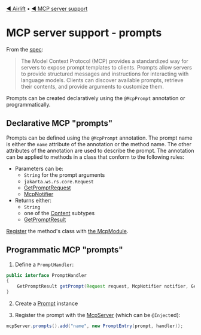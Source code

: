[◀︎ Airlift](../README.md) • [◀︎ MCP server support](../README.md)

# MCP server support - prompts

From the [spec](https://modelcontextprotocol.io/specification/2025-06-18/server/prompts):

> The Model Context Protocol (MCP) provides a standardized way for servers to 
> expose prompt templates to clients. Prompts allow servers to provide 
> structured messages and instructions for interacting with language models. 
> Clients can discover available prompts, retrieve their contents, and provide 
> arguments to customize them.

Prompts can be created declaratively using the `@McpPrompt` annotation or
programmatically.

## Declarative MCP "prompts"

Prompts can be defined using the `@McpPrompt` annotation. The prompt name is either
the `name` attribute of the annotation or the method name. The other attributes
of the annotation are used to describe the prompt. The annotation can be
applied to methods in a class that conform to the following rules:

- Parameters can be:
    - `String` for the prompt arguments
    - `jakarta.ws.rs.core.Request`
    - [GetPromptRequest](../src/main/java/io/airlift/mcp/model/GetPromptRequest.java)
    - [McpNotifier](misc.md#notifications-to-clients)
- Returns either:
    - `String`
    - one of the [Content](../src/main/java/io/airlift/mcp/model/Content.java) subtypes
    - [GetPromptResult](../src/main/java/io/airlift/mcp/model/GetPromptResult.java)

[Register](install.md) the method's class with [the McpModule](install.md).

## Programmatic MCP "prompts"

1. Define a `PromptHandler`:

```java
public interface PromptHandler
{
    GetPromptResult getPrompt(Request request, McpNotifier notifier, GetPromptRequest getPromptRequest);
}
```

2. Create a [Prompt](../src/main/java/io/airlift/mcp/model/Prompt.java) instance

3. Register the prompt with the [McpServer](../src/main/java/io/airlift/mcp/McpServer.java) (which can be `@Inject`ed):

```java
mcpServer.prompts().add("name", new PromptEntry(prompt, handler));
```
